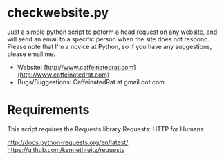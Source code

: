 checkwebsite.py
===========

Just a simple python script to peform a head request on any website, and will send an email to a specific person when the site does not respond.  Please note that I'm a novice at Python, so if you have any suggestions, please email me.

* Website: [http://www.caffeinatedrat.com](http://www.caffeinatedrat.com)
* Bugs/Suggestions: CaffeinatedRat at gmail dot com

Requirements
===========
This script requires the Requests library Requests: HTTP for Humans

http://docs.python-requests.org/en/latest/
https://github.com/kennethreitz/requests
